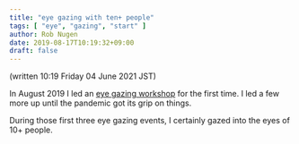 ```yaml
---
title: "eye gazing with ten+ people"
tags: [ "eye", "gazing", "start" ]
author: Rob Nugen
date: 2019-08-17T10:19:32+09:00
draft: false
---
```


(written 10:19 Friday 04 June 2021 JST)

In August 2019 I led an [eye gazing workshop](/events/2019/08/17eye-gazing-workshop/) for the first time.  I led
a few more up until the pandemic got its grip on things.

During those first three eye gazing events, I certainly gazed into the eyes of 10+ people.
